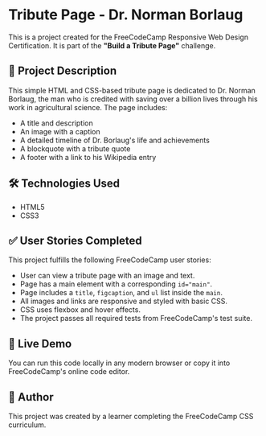 # Tribute Page - Dr. Norman Borlaug

This is a project created for the FreeCodeCamp Responsive Web Design Certification. It is part of the **"Build a Tribute Page"** challenge.

## 📄 Project Description

This simple HTML and CSS-based tribute page is dedicated to Dr. Norman Borlaug, the man who is credited with saving over a billion lives through his work in agricultural science. The page includes:

- A title and description
- An image with a caption
- A detailed timeline of Dr. Borlaug's life and achievements
- A blockquote with a tribute quote
- A footer with a link to his Wikipedia entry

## 🛠️ Technologies Used

- HTML5
- CSS3

## ✅ User Stories Completed

This project fulfills the following FreeCodeCamp user stories:

- User can view a tribute page with an image and text.
- Page has a main element with a corresponding `id="main"`.
- Page includes a `title`, `figcaption`, and `ul` list inside the `main`.
- All images and links are responsive and styled with basic CSS.
- CSS uses flexbox and hover effects.
- The project passes all required tests from FreeCodeCamp's test suite.

## 📌 Live Demo

You can run this code locally in any modern browser or copy it into FreeCodeCamp's online code editor.

## 🧠 Author

This project was created by a learner completing the FreeCodeCamp CSS curriculum.
